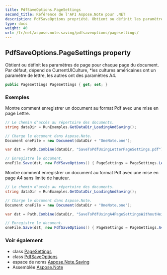 ```yaml
---
title: PdfSaveOptions.PageSettings
second_title: Référence de l'API Aspose.Note pour .NET
description: PdfSaveOptions propriété. Obtient ou définit les paramètres de page pour chaque page du document. Par défaut dépend de CurrentUICulture les cultures américaines ont un paramètre de lettre les autres ont des paramètres A4.
type: docs
weight: 40
url: /fr/net/aspose.note.saving/pdfsaveoptions/pagesettings/
---
```

## PdfSaveOptions.PageSettings property

Obtient ou définit les paramètres de page pour chaque page du document. Par défaut, dépend de CurrentUICulture, *les cultures américaines ont un paramètre de lettre, les autres ont des paramètres A4.

```csharp
public PageSettings PageSettings { get; set; }
```

### Exemples

Montre comment enregistrer un document au format Pdf avec une mise en page Lettre.

```csharp
// Le chemin d'accès au répertoire des documents.
string dataDir = RunExamples.GetDataDir_LoadingAndSaving();

// Charge le document dans Aspose.Note.
Document oneFile = new Document(dataDir + "OneNote.one");

var dst = Path.Combine(dataDir, "SaveToPdfUsingLetterPageSettings.pdf");

// Enregistre le document.
oneFile.Save(dst, new PdfSaveOptions() { PageSettings = PageSettings.Letter });
```

Montre comment enregistrer un document au format Pdf avec une mise en page A4 sans limite de hauteur.

```csharp
// Le chemin d'accès au répertoire des documents.
string dataDir = RunExamples.GetDataDir_LoadingAndSaving();

// Charge le document dans Aspose.Note.
Document oneFile = new Document(dataDir + "OneNote.one");

var dst = Path.Combine(dataDir, "SaveToPdfUsingA4PageSettingsWithoutHeightLimit.pdf");

// Enregistre le document.
oneFile.Save(dst, new PdfSaveOptions() { PageSettings = PageSettings.A4NoHeightLimit });
```

### Voir également

* class [PageSettings](../../pagesettings/)
* class [PdfSaveOptions](../)
* espace de noms [Aspose.Note.Saving](../../pdfsaveoptions/)
* Assemblée [Aspose.Note](../../../)


